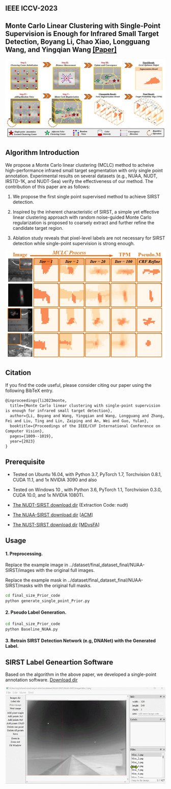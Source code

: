 
## IEEE ICCV-2023 

## Monte Carlo Linear Clustering with Single-Point Supervision is Enough for Infrared Small Target Detection, Boyang Li, Chao Xiao, Longguang Wang, and Yingqian Wang [[Paper]](https://openaccess.thecvf.com/content/ICCV2023/papers/Li_Monte_Carlo_Linear_Clustering_with_Single-Point_Supervision_is_Enough_for_ICCV_2023_paper.pdf)

![outline](MCLC1.jpg)

## Algorithm Introduction

We propose a Monte Carlo linear clustering (MCLC) method to acheive high-performance infrared small target segmentation with only single point annotation. Experimental results on several datasets (e.g., NUAA, NUDT, IRSTD-1K, and NUDT-Sea) verify the effectiveness of our method. The contribution of this paper are as follows:

1. We propose the first single point supervised method to achieve SIRST detection.

2. Inspired by the inherent characteristic of SIRST, a simple yet effective linear clustering approach with random noise-guided Monte Carlo regularization is proposed to coarsely extract and further refine the candidate target region.

3. Ablation study reveals that pixel-level labels are not necessary for SIRST detection while single-point supervision is strong enough.

![outline](MCLC2.jpg)

## Citation

If you find the code useful, please consider citing our paper using the following BibTeX entry.

```
@inproceedings{li2023monte,
  title={Monte Carlo linear clustering with single-point supervision is enough for infrared small target detection},
  author={Li, Boyang and Wang, Yingqian and Wang, Longguang and Zhang, Fei and Liu, Ting and Lin, Zaiping and An, Wei and Guo, Yulan},
  booktitle={Proceedings of the IEEE/CVF International Conference on Computer Vision},
  pages={1009--1019},
  year={2023}
}
```

## Prerequisite
* Tested on Ubuntu 16.04, with Python 3.7, PyTorch 1.7, Torchvision 0.8.1, CUDA 11.1, and 1x NVIDIA 3090 and also 

* Tested on Windows 10  , with Python 3.6, PyTorch 1.1, Torchvision 0.3.0, CUDA 10.0, and 1x NVIDIA 1080Ti.

* [The NUDT-SIRST download dir](https://pan.baidu.com/s/1WdA_yOHDnIiyj4C9SbW_Kg?pwd=nudt) (Extraction Code: nudt)

* [The NUAA-SIRST download dir](https://github.com/YimianDai/sirst) [[ACM]](https://arxiv.org/pdf/2009.14530.pdf)

* [The NUST-SIRST download dir](https://github.com/wanghuanphd/MDvsFA_cGAN) [[MDvsFA]](https://openaccess.thecvf.com/content_ICCV_2019/papers/Wang_Miss_Detection_vs._False_Alarm_Adversarial_Learning_for_Small_Object_ICCV_2019_paper.pdf)

## Usage

#### 1. Preprocessing.

Replace the example image in ../dataset/final_dataset_final/NUAA-SIRST/images with the original full images.

Replace the example mask  in ../dataset/final_dataset_final/NUAA-SIRST/masks  with the original full masks.

```bash
cd final_size_Prior_code
python generate_single_point_Prior.py

```
#### 2. Pseudo Label Generation.

```bash
cd final_size_Prior_code
python Baseline_NUAA.py
```

#### 3. Retrain SIRST Detection Network (e.g, DNANet) with the Generated Label.

## SIRST Label Geneartion Software

Based on the algorithm in the above paper, we developed a single-point annotation software. [Download dir](https://pan.baidu.com/s/126rl8KuF96W1QmR7v8GK7w?pwd=u0hn) 

![image](1.gif)
